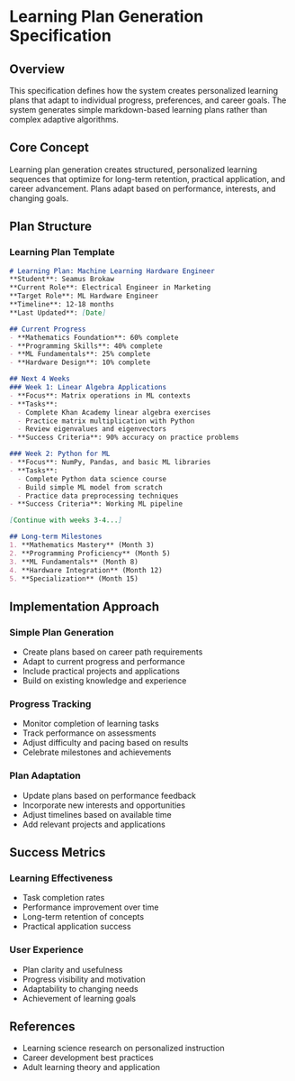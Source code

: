 # Learning Plan Generation Specification

## Overview

This specification defines how the system creates personalized learning plans that adapt to individual progress, preferences, and career goals. The system generates simple markdown-based learning plans rather than complex adaptive algorithms.

## Core Concept

Learning plan generation creates structured, personalized learning sequences that optimize for long-term retention, practical application, and career advancement. Plans adapt based on performance, interests, and changing goals.

## Plan Structure

### Learning Plan Template
```markdown
# Learning Plan: Machine Learning Hardware Engineer
**Student**: Seamus Brokaw
**Current Role**: Electrical Engineer in Marketing
**Target Role**: ML Hardware Engineer
**Timeline**: 12-18 months
**Last Updated**: [Date]

## Current Progress
- **Mathematics Foundation**: 60% complete
- **Programming Skills**: 40% complete
- **ML Fundamentals**: 25% complete
- **Hardware Design**: 10% complete

## Next 4 Weeks
### Week 1: Linear Algebra Applications
- **Focus**: Matrix operations in ML contexts
- **Tasks**: 
  - Complete Khan Academy linear algebra exercises
  - Practice matrix multiplication with Python
  - Review eigenvalues and eigenvectors
- **Success Criteria**: 90% accuracy on practice problems

### Week 2: Python for ML
- **Focus**: NumPy, Pandas, and basic ML libraries
- **Tasks**:
  - Complete Python data science course
  - Build simple ML model from scratch
  - Practice data preprocessing techniques
- **Success Criteria**: Working ML pipeline

[Continue with weeks 3-4...]

## Long-term Milestones
1. **Mathematics Mastery** (Month 3)
2. **Programming Proficiency** (Month 5)
3. **ML Fundamentals** (Month 8)
4. **Hardware Integration** (Month 12)
5. **Specialization** (Month 15)
```

## Implementation Approach

### Simple Plan Generation
- Create plans based on career path requirements
- Adapt to current progress and performance
- Include practical projects and applications
- Build on existing knowledge and experience

### Progress Tracking
- Monitor completion of learning tasks
- Track performance on assessments
- Adjust difficulty and pacing based on results
- Celebrate milestones and achievements

### Plan Adaptation
- Update plans based on performance feedback
- Incorporate new interests and opportunities
- Adjust timelines based on available time
- Add relevant projects and applications

## Success Metrics

### Learning Effectiveness
- Task completion rates
- Performance improvement over time
- Long-term retention of concepts
- Practical application success

### User Experience
- Plan clarity and usefulness
- Progress visibility and motivation
- Adaptability to changing needs
- Achievement of learning goals

## References

- Learning science research on personalized instruction
- Career development best practices
- Adult learning theory and application 